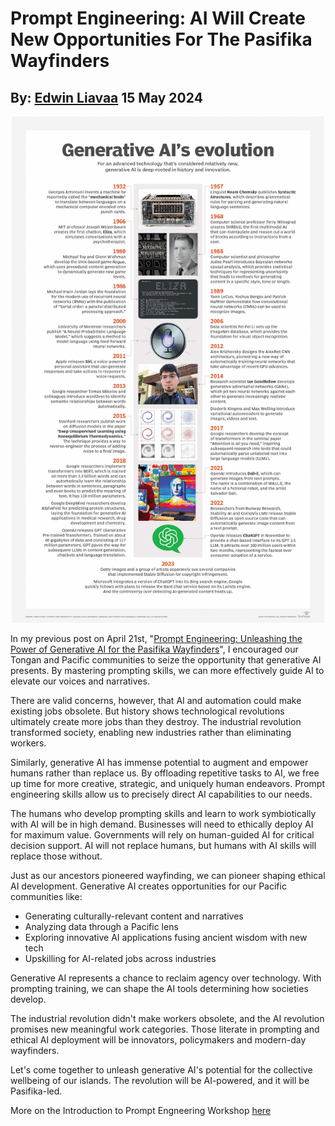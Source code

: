 # Prompt Engineering: AI Will Create New Opportunities For The Pasifika Wayfinders
## By: [Edwin Liavaa](https://github.com/EdwinLiavaa) 15 May 2024

<p align="center">
 <img width="500" src="https://github.com/EdwinLiavaa/liavaa.space/blob/main/blog/20240515/pic.png">
</p>

In my previous post on April 21st, "[Prompt Engineering: Unleashing the Power of Generative AI for the Pasifika Wayfinders](https://github.com/EdwinLiavaa/liavaa.space/blob/main/blog/20240421/20240421.md)", I encouraged our Tongan and Pacific communities to seize the opportunity that generative AI presents. By mastering prompting skills, we can more effectively guide AI to elevate our voices and narratives.

There are valid concerns, however, that AI and automation could make existing jobs obsolete. But history shows technological revolutions ultimately create more jobs than they destroy. The industrial revolution transformed society, enabling new industries rather than eliminating workers.

Similarly, generative AI has immense potential to augment and empower humans rather than replace us. By offloading repetitive tasks to AI, we free up time for more creative, strategic, and uniquely human endeavors. Prompt engineering skills allow us to precisely direct AI capabilities to our needs.

The humans who develop prompting skills and learn to work symbiotically with AI will be in high demand. Businesses will need to ethically deploy AI for maximum value. Governments will rely on human-guided AI for critical decision support. AI will not replace humans, but humans with AI skills will replace those without.

Just as our ancestors pioneered wayfinding, we can pioneer shaping ethical AI development. Generative AI creates opportunities for our Pacific communities like:

* Generating culturally-relevant content and narratives
* Analyzing data through a Pacific lens
* Exploring innovative AI applications fusing ancient wisdom with new tech
* Upskilling for AI-related jobs across industries

Generative AI represents a chance to reclaim agency over technology. With prompting training, we can shape the AI tools determining how societies develop.

The industrial revolution didn't make workers obsolete, and the AI revolution promises new meaningful work categories. Those literate in prompting and ethical AI deployment will be innovators, policymakers and modern-day wayfinders.

Let's come together to unleash generative AI's potential for the collective wellbeing of our islands. The revolution will be AI-powered, and it will be Pasifika-led.

More on the Introduction to Prompt Engneering Workshop [here](https://github.com/EdwinLiavaa/TWICT-Prompt-Engineering-Introduction-Workshop)